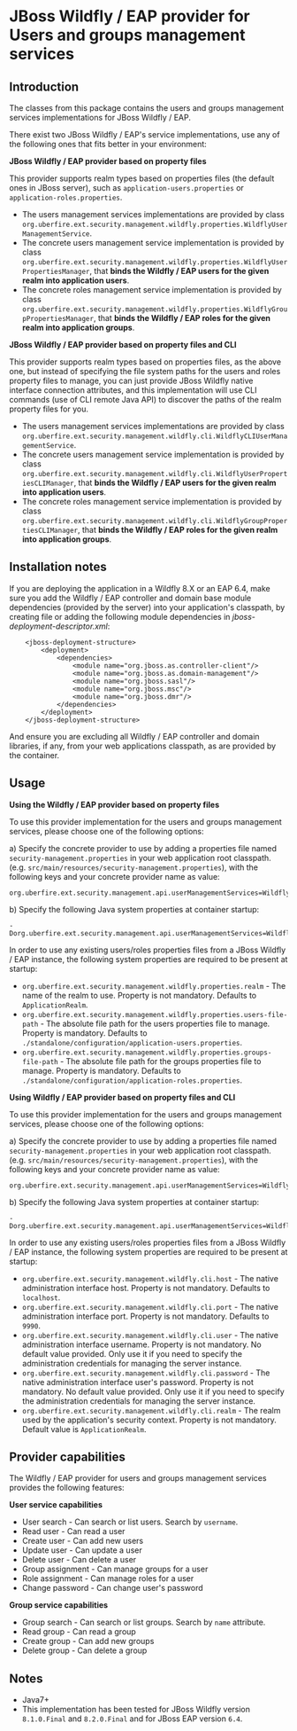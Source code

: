 JBoss Wildfly / EAP provider for Users and groups management services
=====================================================================

Introduction
------------
The classes from this package contains the users and groups management services implementations for JBoss Wildfly / EAP.                               
 
There exist two JBoss Wildfly / EAP's service implementations, use any of the following ones that fits better in your environment:                       

**JBoss Wildfly / EAP provider based on property files**                  

This provider supports realm types based on properties files (the default ones in JBoss server), such as `application-users.properties` or `application-roles.properties`.                                 

* The users management services implementations are provided by class `org.uberfire.ext.security.management.wildfly.properties.WildflyUserManagementService`.              
* The concrete users management service implementation is provided by class `org.uberfire.ext.security.management.wildfly.properties.WildflyUserPropertiesManager`, that **binds the Wildfly / EAP users for the given realm into application users**.                   
* The concrete roles management service implementation is provided by class `org.uberfire.ext.security.management.wildfly.properties.WildflyGroupPropertiesManager`, that **binds the Wildfly / EAP roles for the given realm into application groups**.                   

**JBoss Wildfly / EAP provider based on property files and CLI**                   

This provider supports realm types based on properties files, as the above one, but instead of specifying the file system paths for the users and roles property files to manage, 
 you can just provide JBoss Wildfly native interface connection attributes, and this implementation will use CLI commands (use of CLI remote Java API) to discover the paths of the realm property files for you.                              

* The users management services implementations are provided by class `org.uberfire.ext.security.management.wildfly.cli.WildflyCLIUserManagementService`.              
* The concrete users management service implementation is provided by class `org.uberfire.ext.security.management.wildfly.cli.WildflyUserPropertiesCLIManager`, that **binds the Wildfly / EAP users for the given realm into application users**.                   
* The concrete roles management service implementation is provided by class `org.uberfire.ext.security.management.wildfly.cli.WildflyGroupPropertiesCLIManager`, that **binds the Wildfly / EAP roles for the given realm into application groups**.                   

Installation notes
------------------

If you are deploying the application in a Wildfly 8.X or an EAP 6.4, make sure you add the Wildfly / EAP controller and domain base module dependencies (provided by the server) into your application's classpath, 
 by creating file or adding the following module dependencies in *jboss-deployment-descriptor.xml*:                                   

        <jboss-deployment-structure>
            <deployment>
                <dependencies>
                    <module name="org.jboss.as.controller-client"/>
                    <module name="org.jboss.as.domain-management"/>
                    <module name="org.jboss.sasl"/>
                    <module name="org.jboss.msc"/>
                    <module name="org.jboss.dmr"/>
                </dependencies>
            </deployment>
        </jboss-deployment-structure>

And ensure you are excluding all Wildfly / EAP controller and domain libraries, if any, from your web applications classpath, as are provided by the container.                   

Usage
-----

**Using the Wildfly / EAP provider based on property files**

To use this provider implementation for the users and groups management services, please choose one of the following options:               

a) Specify the concrete provider to use by adding a properties file named `security-management.properties` in your web application root classpath. 
(e.g. `src/main/resources/security-management.properties`), with the following keys and your concrete provider name as value:                               

    org.uberfire.ext.security.management.api.userManagementServices=WildflyUserManagementService

b) Specify the following Java system properties at container startup:        
 
    -Dorg.uberfire.ext.security.management.api.userManagementServices=WildflyUserManagementService

In order to use any existing users/roles properties files from a JBoss Wildfly / EAP instance, the following system properties are required to be present at startup:                 

* `org.uberfire.ext.security.management.wildfly.properties.realm` - The name of the realm to use. Property is not mandatory. Defaults to `ApplicationRealm`.                  
* `org.uberfire.ext.security.management.wildfly.properties.users-file-path` - The absolute file path for the users properties file to manage. Property is mandatory. Defaults to `./standalone/configuration/application-users.properties`.                        
* `org.uberfire.ext.security.management.wildfly.properties.groups-file-path` - The absolute file path for the groups properties file to manage. Property is mandatory. Defaults to `./standalone/configuration/application-roles.properties`.                        

**Using Wildfly / EAP provider based on property files and CLI**

To use this provider implementation for the users and groups management services, please choose one of the following options:               

a) Specify the concrete provider to use by adding a properties file named `security-management.properties` in your web application root classpath. 
(e.g. `src/main/resources/security-management.properties`), with the following keys and your concrete provider name as value:                               

    org.uberfire.ext.security.management.api.userManagementServices=WildflyCLIUserManagementService


b) Specify the following Java system properties at container startup:        
        
    -Dorg.uberfire.ext.security.management.api.userManagementServices=WildflyCLIUserManagementService                                                                                   

In order to use any existing users/roles properties files from a JBoss Wildfly / EAP instance, the following system properties are required to be present at startup:                 

* `org.uberfire.ext.security.management.wildfly.cli.host` - The native administration interface host. Property is not mandatory. Defaults to `localhost`.                                       
* `org.uberfire.ext.security.management.wildfly.cli.port` - The native administration interface port. Property is not mandatory. Defaults to `9990`.                                       
* `org.uberfire.ext.security.management.wildfly.cli.user` - The native administration interface username. Property is not mandatory. No default value provided. Only use it if you need to specify the administration credentials for managing the server instance.                                                      
* `org.uberfire.ext.security.management.wildfly.cli.password` - The native administration interface user's password. Property is not mandatory. No default value provided. Only use it if you need to specify the administration credentials for managing the server instance.                                                                                 
* `org.uberfire.ext.security.management.wildfly.cli.realm` - The realm used by the application's security context. Property is not mandatory. Default value is `ApplicationRealm`.                                         

Provider capabilities
---------------------
The Wildfly / EAP provider for users and groups management services provides the following features:                   

**User service capabilities**
* User search - Can search or list users. Search by `username`.          
* Read user - Can read a user            
* Create user - Can add new users            
* Update user - Can update a user            
* Delete user - Can delete a user            
* Group assignment - Can manage groups for a user            
* Role assignment - Can manage roles for a user             
* Change password - Can change user's password            

**Group service capabilities**
* Group search - Can search or list groups. Search by `name` attribute.             
* Read group - Can read a group            
* Create group - Can add new groups            
* Delete group - Can delete a group            

Notes
-----
* Java7+
* This implementation has been tested for JBoss Wildfly version `8.1.0.Final` and `8.2.0.Final` and for JBoss EAP version `6.4`.                
